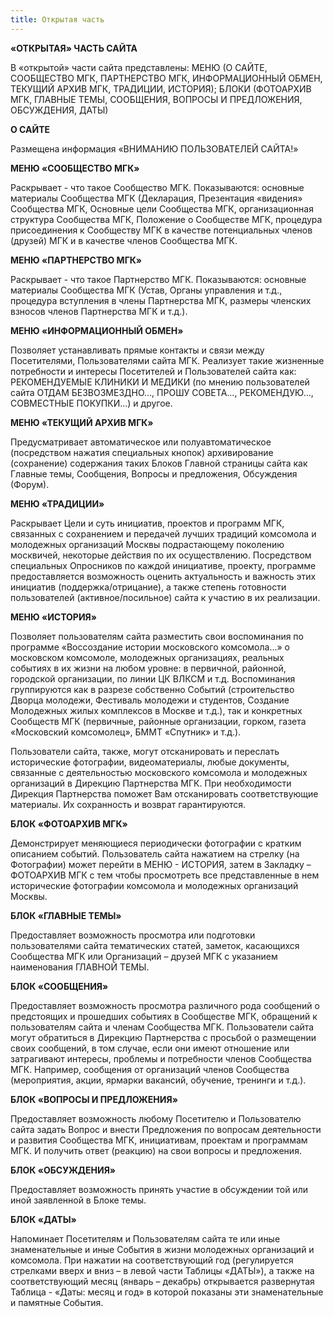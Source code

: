 ```yaml
---
title: Открытая часть
---
```


**«ОТКРЫТАЯ» ЧАСТЬ САЙТА**

В «открытой» части сайта представлены:
МЕНЮ (О САЙТЕ, СООБЩЕСТВО МГК, ПАРТНЕРСТВО МГК, ИНФОРМАЦИОННЫЙ ОБМЕН, ТЕКУЩИЙ АРХИВ МГК, ТРАДИЦИИ, ИСТОРИЯ);
БЛОКИ (ФОТОАРХИВ МГК, ГЛАВНЫЕ ТЕМЫ, СООБЩЕНИЯ, ВОПРОСЫ И ПРЕДЛОЖЕНИЯ, ОБСУЖДЕНИЯ, ДАТЫ)

**О САЙТЕ**

Размещена информация «ВНИМАНИЮ ПОЛЬЗОВАТЕЛЕЙ САЙТА!»

**МЕНЮ «СООБЩЕСТВО МГК»**

Раскрывает - что такое Сообщество МГК. Показываются: основные материалы Сообщества МГК (Декларация, Презентация «видения» Сообщества МГК, Основные цели Сообщества МГК, организационная структура Сообщества МГК, Положение о Сообществе МГК, процедура присоединения к Сообществу МГК в качестве потенциальных членов (друзей) МГК и в качестве членов Сообщества МГК.

**МЕНЮ «ПАРТНЕРСТВО МГК»**

Раскрывает - что такое Партнерство МГК. Показываются: основные материалы Сообщества МГК (Устав, Органы управления и т.д., процедура вступления в члены Партнерства МГК, размеры членских взносов членов Партнерства МГК и т.д.).

**МЕНЮ «ИНФОРМАЦИОННЫЙ ОБМЕН»**

Позволяет устанавливать прямые контакты и связи между Посетителями, Пользователями сайта МГК. Реализует такие жизненные потребности и интересы Посетителей и Пользователей сайта как: РЕКОМЕНДУЕМЫЕ КЛИНИКИ И МЕДИКИ (по мнению пользователей сайта ОТДАМ БЕЗВОЗМЕЗДНО…, ПРОШУ СОВЕТА..., РЕКОМЕНДУЮ…, СОВМЕСТНЫЕ ПОКУПКИ…) и другое.

**МЕНЮ «ТЕКУЩИЙ АРХИВ МГК»**

Предусматривает автоматическое или полуавтоматическое (посредством нажатия специальных кнопок) архивирование (сохранение) содержания таких Блоков Главной страницы сайта как Главные темы, Сообщения, Вопросы и предложения, Обсуждения (Форум).

**МЕНЮ «ТРАДИЦИИ»**

Раскрывает Цели и суть инициатив, проектов и программ МГК, связанных с сохранением и передачей лучших традиций комсомола и молодежных организаций Москвы подрастающему поколению москвичей, некоторые действия по их осуществлению. Посредством специальных Опросников по каждой инициативе, проекту, программе предоставляется возможность оценить актуальность и важность этих инициатив (поддержка/отрицание), а также степень готовности пользователей (активное/посильное) сайта к участию в их реализации.

**МЕНЮ «ИСТОРИЯ»**

Позволяет пользователям сайта разместить свои воспоминания по программе «Воссоздание истории московского комсомола…» о московском комсомоле, молодежных организациях, реальных событиях в их жизни на любом уровне: в первичной, районной, городской организации, по линии ЦК ВЛКСМ и т.д. Воспоминания группируются как в разрезе собственно Событий (строительство Дворца молодежи, Фестиваль молодежи и студентов, Создание Молодежных жилых комплексов в Москве и т.д.), так и конкретных Сообществ МГК (первичные, районные организации, горком, газета «Московский комсомолец», БММТ «Спутник» и т.д.). 

Пользователи сайта, также, могут отсканировать и переслать исторические фотографии, видеоматериалы, любые документы, связанные с деятельностью московского комсомола и молодежных организаций в Дирекцию Партнерства МГК. При необходимости Дирекция Партнерства поможет Вам отсканировать соответствующие материалы. Их сохранность и возврат гарантируются.

**БЛОК «ФОТОАРХИВ МГК»**

Демонстрирует меняющиеся периодически фотографии с кратким описанием событий. Пользователь сайта нажатием на стрелку (на Фотографии) может перейти в МЕНЮ - ИСТОРИЯ, затем в Закладку – ФОТОАРХИВ МГК с тем чтобы просмотреть все представленные в нем исторические фотографии комсомола и молодежных организаций Москвы.

**БЛОК «ГЛАВНЫЕ ТЕМЫ»**

Предоставляет возможность просмотра или подготовки пользователями сайта тематических статей, заметок, касающихся Сообщества МГК или Организаций – друзей МГК с указанием наименования ГЛАВНОЙ ТЕМЫ. 

**БЛОК «СООБЩЕНИЯ»**

Предоставляет возможность просмотра различного рода сообщений о предстоящих и прошедших событиях в Сообществе МГК, обращений к пользователям сайта и членам Сообщества МГК. Пользователи сайта могут обратиться в Дирекцию Партнерства с просьбой о размещении своих сообщений, в том случае, если они имеют отношение или затрагивают интересы, проблемы и потребности членов Сообщества МГК. Например, сообщения от организаций членов Сообщества (мероприятия, акции, ярмарки вакансий, обучение, тренинги и т.д.).

**БЛОК «ВОПРОСЫ И ПРЕДЛОЖЕНИЯ»**

Предоставляет возможность любому Посетителю и Пользователю сайта задать Вопрос и внести Предложения по вопросам деятельности и развития Сообщества МГК, инициативам, проектам и программам МГК. И получить ответ (реакцию) на свои вопросы и предложения.

**БЛОК «ОБСУЖДЕНИЯ»**

Предоставляет возможность принять участие в обсуждении той или иной заявленной в Блоке темы. 

**БЛОК «ДАТЫ»**

Напоминает Посетителям и Пользователям сайта те или иные знаменательные и иные События в жизни молодежных организаций и комсомола. При нажатии на соответствующий год (регулируется стрелками вверх и вниз – в левой части Таблицы «ДАТЫ»), а также на соответствующий месяц (январь – декабрь) открывается развернутая Таблица - «Даты: месяц и год» в которой показаны эти знаменательные и памятные События.